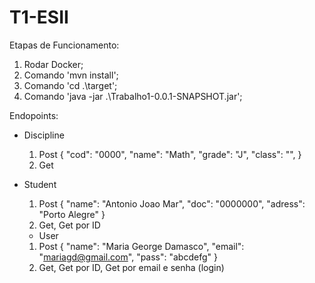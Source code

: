 # T1-ESII

Etapas de Funcionamento:
1. Rodar Docker;
2. Comando 'mvn install';
3. Comando 'cd .\target\';
4. Comando 'java -jar .\Trabalho1-0.0.1-SNAPSHOT.jar';


Endopoints:
- Discipline
  1. Post
    {
    "cod": "0000",
    "name": "Math",
    "grade": "J",
    "class": "",
    }
  2. Get
  
  
- Student
  1. Post
    {
    "name": "Antonio Joao Mar",
    "doc": "0000000",
    "adress": "Porto Alegre"
    }
  2. Get, Get por ID
  
  
  - User
  1. Post
    {
    "name": "Maria George Damasco",
    "email": "mariagd@gmail.com",
    "pass": "abcdefg"
    }
  2. Get, Get por ID, Get por email e senha (login)
